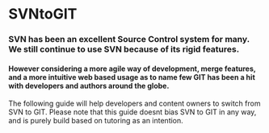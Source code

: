 # SVNtoGIT
### SVN has been an excellent Source Control system for many. We still continue to use SVN because of its rigid features.
#### However considering a more agile way of development, merge features, and a more intuitive web based usage as to name few GIT has been a hit with developers and authors around the globe.
The following guide will help developers and content owners to switch from SVN to GIT.
Please note that this guide doesnt bias SVN to GIT in any way, and is purely build based on tutoring as an intention.
